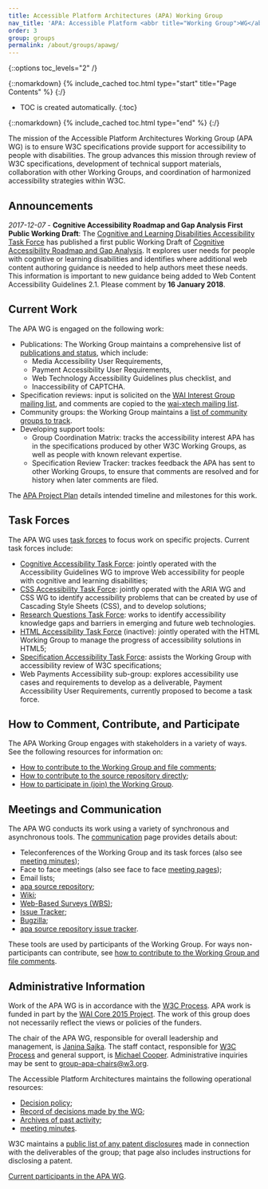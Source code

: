 ```yaml
---
title: Accessible Platform Architectures (APA) Working Group
nav_title: 'APA: Accessible Platform <abbr title="Working Group">WG</abbr>'
order: 3
group: groups
permalink: /about/groups/apawg/
---
```


{::options toc_levels="2" /}

{::nomarkdown}
{% include_cached toc.html type="start" title="Page Contents" %}
{:/}

-   TOC is created automatically.
{:toc}

{::nomarkdown}
{% include_cached toc.html type="end" %}
{:/}

The mission of the Accessible Platform Architectures Working Group (APA
WG) is to ensure W3C specifications provide support for accessibility to
people with disabilities. The group advances this mission through review
of W3C specifications, development of technical support materials,
collaboration with other Working Groups, and coordination of harmonized
accessibility strategies within W3C.

## Announcements

*2017-12-07* - **Cognitive Accessibility Roadmap and Gap Analysis First
Public Working Draft**: The [Cognitive and Learning Disabilities
Accessibility Task Force](https://www.w3.org/WAI/PF/cognitive-a11y-tf/)
has published a first public Working Draft of [Cognitive Accessibility
Roadmap and Gap
Analysis](https://www.w3.org/TR/2017/WD-coga-gap-analysis-20171207/). It
explores user needs for people with cognitive or learning disabilities
and identifies where additional web content authoring guidance is needed
to help authors meet these needs. This information is important to new
guidance being added to Web Content Accessibility Guidelines 2.1. Please
comment by **16 January 2018**.

## Current Work

The APA WG is engaged on the following work:

-   Publications: The Working Group maintains a comprehensive list of
    [publications and status](deliverables), which include:
    -   Media Accessibility User Requirements,
    -   Payment Accessibility User Requirements,
    -   Web Technology Accessibility Guidelines plus checklist, and
    -   Inaccessibility of CAPTCHA.
-   Specification reviews: input is solicited on the [WAI Interest Group
    mailing list](http://lists.w3.org/Archives/Public/w3c-wai-ig/), and
    comments are copied to the [wai-xtech mailing
    list](https://lists.w3.org/Archives/Public/wai-xtech/).
-   Community groups: the Working Group maintains a [list of community
    groups to
    track](https://www.w3.org/WAI/PF/wiki/Spec_Review/Community_Groups).
-   Developing support tools:
    -   Group Coordination Matrix: tracks the accessibility interest APA
        has in the specifications produced by other W3C Working Groups,
        as well as people with known relevant expertise.
    -   Specification Review Tracker: trackes feedback the APA has sent
        to other Working Groups, to ensure that comments are resolved
        and for history when later comments are filed.

The [APA Project Plan](project) details intended timeline and milestones
for this work.

## Task Forces

The APA WG uses [task forces](task-forces) to focus work on specific
projects. Current task forces include:

-   [Cognitive Accessibility Task Force](/WAI/PF/cognitive-a11y-tf/):
    jointly operated with the Accessibility Guidelines WG to improve Web
    accessibility for people with cognitive and learning disabilities;
-   [CSS Accessibility Task Force](task-forces/css-a11y/): jointly
    operated with the ARIA WG and CSS WG to identify accessibility
    problems that can be created by use of Cascading Style Sheets (CSS),
    and to develop solutions;
-   [Research Questions Task Force](task-forces/research-questions/):
    works to identify accessibility knowledge gaps and barriers in
    emerging and future web technologies.
-   [HTML Accessibility Task Force](/WAI/PF/html-task-force) (inactive):
    jointly operated with the HTML Working Group to manage the progress
    of accessibility solutions in HTML5;
-   [Specification Accessibility Task
    Force](/WAI/PF/Group/spec-review-tf): assists the Working Group with
    accessibility review of W3C specifications;
-   Web Payments Accessibility sub-group: explores accessibility use
    cases and requirements to develop as a deliverable, Payment
    Accessibility User Requirements, currently proposed to become a task
    force.

## How to Comment, Contribute, and Participate

The APA Working Group engages with stakeholders in a variety of ways.
See the following resources for information on:

-   [How to contribute to the Working Group and file
    comments](contribute);
-   [How to contribute to the source repository
    directly](https://github.com/w3c/apa/);
-   [How to participate in (join) the Working Group](participation).

## Meetings and Communication

The APA WG conducts its work using a variety of synchronous and
asynchronous tools. The [communication](communication) page provides
details about:

-   Teleconferences of the Working Group and its task forces (also see
    [meeting minutes](minutes));
-   Face to face meetings (also see face to face [meeting
    pages](wiki/Meetings));
-   Email lists;
-   [apa source repository](https://github.com/w3c/apa/);
-   [Wiki](wiki/);
-   [Web-Based Surveys (WBS)](/2002/09/wbs/83907/);
-   [Issue Tracker](track/);
-   [Bugzilla](https://www.w3.org/Bugs/Public/);
-   [apa source repository issue
    tracker](https://github.com/w3c/apa/issues).

These tools are used by participants of the Working Group. For ways
non-participants can contribute, see [how to contribute to the Working
Group and file comments](contribute).

## Administrative Information

Work of the APA WG is in accordance with the [W3C
Process](http://www.w3.org/2015/Process-20150901/). APA work is funded
in part by the [WAI Core 2015 Project](http://www.w3.org/WAI/Core2015/).
The work of this group does not necessarily reflect the views or
policies of the funders.

The chair of the APA WG, responsible for overall leadership and
management, is [Janina Sajka](mailto:janina@rednote.net). The staff
contact, responsible for [W3C
Process](http://www.w3.org/Consortium/Process/) and general support, is
[Michael Cooper](http://www.w3.org/People/cooper/). Administrative
inquiries may be sent to <group-apa-chairs@w3.org>.

The Accessible Platform Architectures maintains the following
operational resources:

-   [Decision policy](decision-policy);
-   [Record of decisions made by the WG](wiki/Decisions);
-   [Archives of past activity](archive);
-   [meeting minutes](minutes).

W3C maintains a [public list of any patent
disclosures](http://www.w3.org/2004/01/pp-impl/83907/status) made in
connection with the deliverables of the group; that page also includes
instructions for disclosing a patent.

[Current participants in the APA
WG](https://www.w3.org/2000/09/dbwg/details?group=83907&amp;public=1).